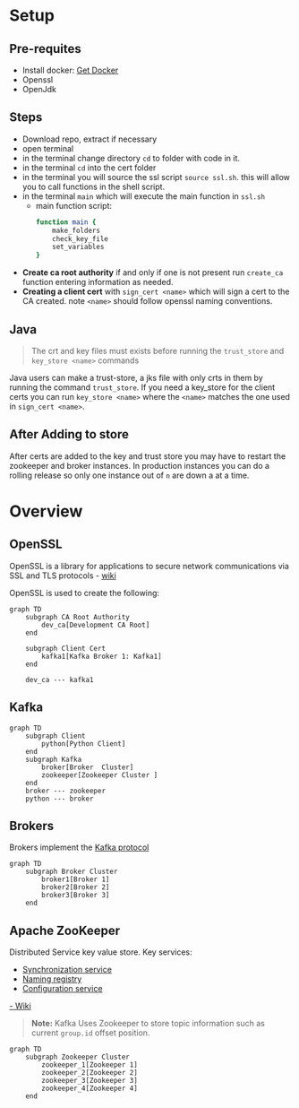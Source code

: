 
# Setup
## Pre-requites
* Install docker: [Get Docker](https://docs.docker.com/get-docker/)
* Openssl
* OpenJdk

## Steps
* Download repo, extract if necessary
* open terminal
* in the terminal change directory `cd` to folder with code in it.
* in the terminal `cd` into the cert folder
* in the terminal you will source the ssl script `source ssl.sh`.
  this will allow you to call functions in the shell script.
* in the terminal `main` which will execute the main function in `ssl.sh`
  * main function script:
    ```bash
    function main {
        make_folders
        check_key_file
        set_variables
    }
    ```
* **Create ca root authority** if and only if one is not present
  run `create_ca` function entering information as needed.
* **Creating a client cert** with `sign_cert <name>` which will sign a cert to the CA created. note `<name>` should follow openssl naming conventions.
## Java
> The crt and key files must exists before running the `trust_store` and `key_store <name>` commands

Java users can make a trust-store, a jks file with only crts in them by running the command `trust_store`.
If you need a key_store for the client certs you can run
`key_store <name>` where the `<name>` matches the one used in `sign_cert <name>`.

## After Adding to store
After certs are added to the key and trust store you may have to restart the zookeeper and broker instances. In production instances you can do a rolling release so only one instance out of `n` are down a at a time.

# Overview

## OpenSSL
OpenSSL is a library for applications to secure network communications via SSL and TLS protocols - [wiki](https://en.wikipedia.org/wiki/OpenSSL)

OpenSSL is used to create the following:
```mermaid
graph TD
    subgraph CA Root Authority
        dev_ca[Development CA Root]
    end

    subgraph Client Cert
        kafka1[Kafka Broker 1: Kafka1]
    end

    dev_ca --- kafka1
```

## Kafka


```mermaid
graph TD
    subgraph Client
        python[Python Client]
    end
    subgraph Kafka
        broker[Broker  Cluster]
        zookeeper[Zookeeper Cluster ]
    end
    broker --- zookeeper
    python --- broker
```

## Brokers
Brokers implement the [Kafka protocol](https://kafka.apache.org/protocol#:~:text=Kafka%20uses%20a%20binary%20protocol,of%20the%20following%20primitive%20types.)

```mermaid
graph TD
    subgraph Broker Cluster
        broker1[Broker 1]
        broker2[Broker 2]
        broker3[Broker 3]
    end

```
## Apache ZooKeeper

Distributed Service key value store. Key services:
* [Synchronization service](https://en.wikipedia.org/wiki/Synchronization_(computer_science))
* [Naming registry](https://en.wikipedia.org/wiki/Directory_service)
* [Configuration service](https://en.wikipedia.org/wiki/Configuration_management)

[- Wiki](https://en.wikipedia.org/wiki/Apache_ZooKeeper)

> **Note:** Kafka Uses Zookeeper to store topic information such as current `group.id` offset position.


```mermaid
graph TD
    subgraph Zookeeper Cluster
        zookeeper_1[Zookeeper 1]
        zookeeper_2[Zookeeper 2]
        zookeeper_3[Zookeeper 3]
        zookeeper_4[Zookeeper 4]
    end
```